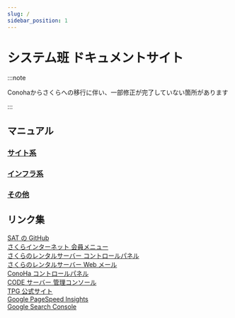 ```yaml
---
slug: /
sidebar_position: 1
---
```


# システム班 ドキュメントサイト

:::note

Conohaからさくらへの移行に伴い、一部修正が完了していない箇所があります

:::

## マニュアル

### [サイト系](site)

### [インフラ系](infra)

### [その他](others)


## リンク集

[SAT の GitHub](https://github.com/tpgSAT)  
[さくらインターネット 会員メニュー](https://secure.sakura.ad.jp/menu/top/)  
[さくらのレンタルサーバー コントロールパネル](https://secure.sakura.ad.jp/rs/cp/)  
[さくらのレンタルサーバー Web メール](https://secure.sakura.ad.jp/rscontrol/?webmail=1)  
[ConoHa コントロールパネル](https://www.conoha.jp/login/)  
[CODE サーバー 管理コンソール](https://portal.tpgd.jp:9980/browser/dist/admin/admin.html)  
[TPG 公式サイト](http://tpgd.jp/)   
[Google PageSpeed Insights](https://pagespeed.web.dev/)  
[Google Search Console](https://search.google.com/u/0/search-console?resource_id=sc-domain%3Atpgd.jp) 

